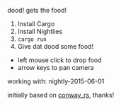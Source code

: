 dood! gets the food!

1. Install Cargo
2. Install Nightlies
3. `cargo run`
4. Give dat dood some food!

- left mouse click to drop food
- arrow keys to pan camera

working with: nightly-2015-06-01

initially based on [conway_rs](https://github.com/camjackson/conway_rs),
thanks!
